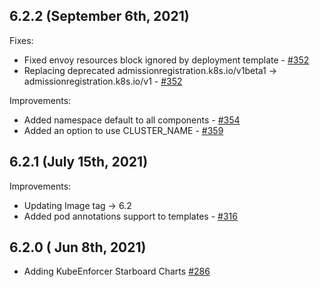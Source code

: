 ## 6.2.2 (September 6th, 2021)
Fixes:
*  Fixed envoy resources block ignored by deployment template - [#352](https://github.com/aquasecurity/aqua-helm/pull/352)
*  Replacing deprecated admissionregistration.k8s.io/v1beta1 -> admissionregistration.k8s.io/v1 - [#352](https://github.com/aquasecurity/aqua-helm/pull/352)

Improvements:
* Added namespace default to all components - [#354](https://github.com/aquasecurity/aqua-helm/pull/354)
* Added an option to use CLUSTER_NAME - [#359](https://github.com/aquasecurity/aqua-helm/pull/359)


## 6.2.1 (July 15th, 2021)

Improvements:
* Updating Image tag -> 6.2
* Added pod annotations support to templates - [#316](https://github.com/aquasecurity/aqua-helm/pull/316)
## 6.2.0 ( Jun 8th, 2021)

* Adding KubeEnforcer Starboard Charts [#286](https://github.com/aquasecurity/aqua-helm/pull/286)